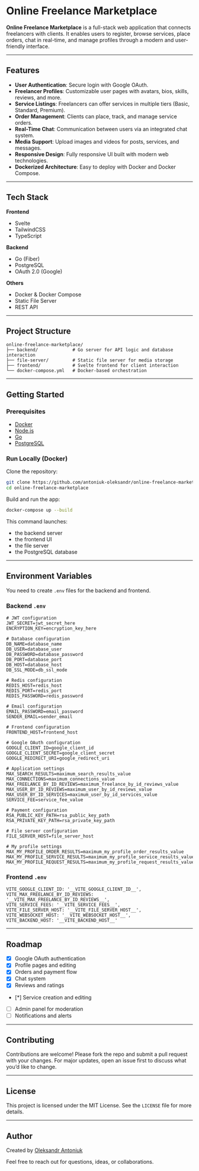 #  Online Freelance Marketplace

**Online Freelance Marketplace** is a full-stack web application that connects freelancers with clients. It enables users to register, browse services, place orders, chat in real-time, and manage profiles through a modern and user-friendly interface.

---

##  Features

- **User Authentication**: Secure login with Google OAuth.
- **Freelancer Profiles**: Customizable user pages with avatars, bios, skills, reviews, and more.
- **Service Listings**: Freelancers can offer services in multiple tiers (Basic, Standard, Premium).
- **Order Management**: Clients can place, track, and manage service orders.
- **Real-Time Chat**: Communication between users via an integrated chat system.
- **Media Support**: Upload images and videos for posts, services, and messages.
- **Responsive Design**: Fully responsive UI built with modern web technologies.
- **Dockerized Architecture**: Easy to deploy with Docker and Docker Compose.

---

##  Tech Stack

**Frontend**  
- Svelte  
- TailwindCSS  
- TypeScript  

**Backend**  
- Go (Fiber)  
- PostgreSQL  
- OAuth 2.0 (Google)

**Others**  
- Docker & Docker Compose  
- Static File Server  
- REST API  

---

## Project Structure

```
online-freelance-marketplace/
├── backend/             # Go server for API logic and database interaction
├── file-server/         # Static file server for media storage
├── frontend/            # Svelte frontend for client interaction
└── docker-compose.yml   # Docker-based orchestration
```

---

## Getting Started

### Prerequisites

- [Docker](https://www.docker.com/)
- [Node.js](https://nodejs.org/)
- [Go](https://go.dev/)
- [PostgreSQL](https://www.postgresql.org/)

### Run Locally (Docker)

Clone the repository:

```bash
git clone https://github.com/antoniuk-oleksandr/online-freelance-marketplace.git
cd online-freelance-marketplace
```

Build and run the app:

```bash
docker-compose up --build
```

This command launches:
- the backend server
- the frontend UI
- the file server
- the PostgreSQL database

---

## Environment Variables

You need to create `.env` files for the backend and frontend.

### Backend `.env`

```
# JWT configuration
JWT_SECRET=jwt_secret_here
ENCRYPTION_KEY=encryption_key_here

# Database configuration
DB_NAME=database_name
DB_USER=database_user
DB_PASSWORD=database_password
DB_PORT=database_port
DB_HOST=database_host
DB_SSL_MODE=db_ssl_mode

# Redis configuration
REDIS_HOST=redis_host
REDIS_PORT=redis_port
REDIS_PASSWORD=redis_password

# Email configuration
EMAIL_PASSWORD=email_password
SENDER_EMAIL=sender_email

# Frontend configuration
FRONTEND_HOST=frontend_host

# Google OAuth configuration
GOOGLE_CLIENT_ID=google_client_id
GOOGLE_CLIENT_SECRET=google_client_secret
GOOGLE_REDIRECT_URI=google_redirect_uri

# Application settings
MAX_SEARCH_RESULTS=maximum_search_results_value
MAX_CONNECTIONS=maximum_connections_value
MAX_FREELANCE_BY_ID_REVIEWS=maximum_freelance_by_id_reviews_value
MAX_USER_BY_ID_REVIEWS=maximum_user_by_id_reviews_value
MAX_USER_BY_ID_SERVICES=maximum_user_by_id_services_value
SERVICE_FEE=service_fee_value

# Payment configuration
RSA_PUBLIC_KEY_PATH=rsa_public_key_path
RSA_PRIVATE_KEY_PATH=rsa_private_key_path

# File server configuration
FILE_SERVER_HOST=file_server_host

# My profile settings
MAX_MY_PROFILE_ORDER_RESULTS=maximum_my_profile_order_results_value
MAX_MY_PROFILE_SERVICE_RESULTS=maximum_my_profile_service_results_value
MAX_MY_PROFILE_REQUEST_RESULTS=maximum_my_profile_request_results_value
```

### Frontend `.env`

```
VITE_GOOGLE_CLIENT_ID: '__VITE_GOOGLE_CLIENT_ID__',
VITE_MAX_FREELANCE_BY_ID_REVIEWS: '__VITE_MAX_FREELANCE_BY_ID_REVIEWS__',
VITE_SERVICE_FEES: '__VITE_SERVICE_FEES__',
VITE_FILE_SERVER_HOST: '__VITE_FILE_SERVER_HOST__',
VITE_WEBSOCKET_HOST: '__VITE_WEBSOCKET_HOST__',
VITE_BACKEND_HOST: '__VITE_BACKEND_HOST__'
```

---

## Roadmap

- [x] Google OAuth authentication
- [x] Profile pages and editing
- [x] Orders and payment flow
- [x] Chat system
- [x] Reviews and ratings
- [*] Service creation and editing
- [ ] Admin panel for moderation
- [ ] Notifications and alerts

---

## Contributing

Contributions are welcome! Please fork the repo and submit a pull request with your changes. For major updates, open an issue first to discuss what you’d like to change.

---

## License

This project is licensed under the MIT License. See the `LICENSE` file for more details.

---

## Author

Created by [Oleksandr Antoniuk](https://github.com/antoniuk-oleksandr)

Feel free to reach out for questions, ideas, or collaborations.

